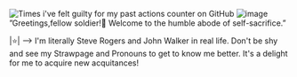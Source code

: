 ![Times i've felt guilty for my past actions counter on GitHub](https://komarev.com/ghpvc/?username=ephemeralcreation)
 ![image](https://github.com/user-attachments/assets/b897a5d7-53d0-44cc-a36a-09e434a602c8)
”Greetings,fellow soldier!🦅 Welcome to the humble abode of self-sacrifice.”

|⭐️| --> I'm literally Steve Rogers and John Walker in real life. Don't be shy and see my Strawpage and Pronouns to get to know me better. It's a delight for me to acquire new acquitances!

